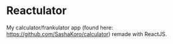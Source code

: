 # Reactulator
My calculator/frankulator app (found here: https://github.com/SashaKoro/calculator) remade with ReactJS.
